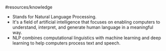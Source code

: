 #resources/knowledge 

- Stands for Natural Language Processing.
- It's a field of artificial intelligence that focuses on enabling computers to understand, interpret, and generate human language in a meaningful way.
- NLP combines computational linguistics with machine learning and deep learning to help computers process text and speech.